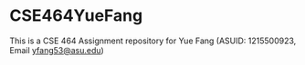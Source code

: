 # CSE464YueFang
This is a CSE 464 Assignment repository for Yue Fang (ASUID: 1215500923, Email yfang53@asu.edu) 

